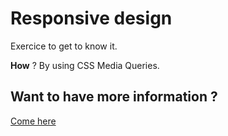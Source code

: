 # Responsive design

Exercice to get to know it.

__How__ ? By using CSS Media Queries.

## Want to have more information ?

[Come here](https://github.com/becodeorg/Swartz-6/tree/main/1.The-Field/7.Intro-Html-CSS/RESPONSIVE)

